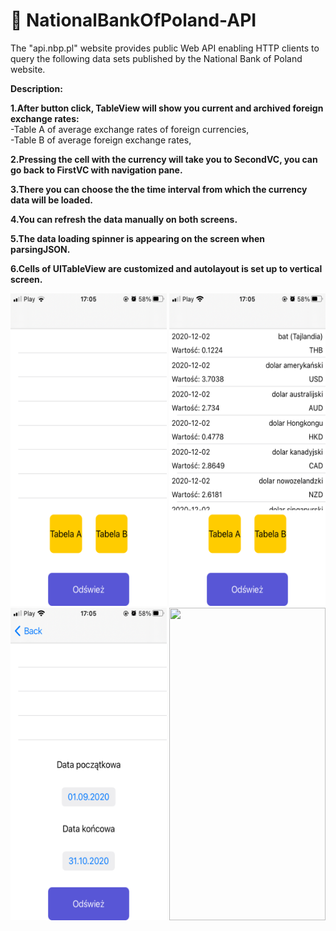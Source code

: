 # 💸 NationalBankOfPoland-API<br/>

The "api.nbp.pl" website provides public Web API enabling HTTP clients to query the following data sets published by the National Bank of Poland website.<br/>

**Description:**<br/>

**1.After button click, TableView will show you current and archived foreign exchange rates:**<br/>
-Table A of average exchange rates of foreign currencies,<br/>
-Table B of average foreign exchange rates,<br/>

**2.Pressing the cell with the currency will take you to SecondVC, you can go back to FirstVC with navigation pane.**<br/>

**3.There you can choose the the time interval from which the currency data will be loaded.**<br/>

**4.You can refresh the data manually on both screens.**<br/>

**5.The data loading spinner is appearing on the screen when parsingJSON.**<br/>

**6.Cells of UITableView are customized and autolayout is set up to vertical screen.**<br/>

<img src="Screenshots/nbp-1.png" width="250" height="500"/> <img src="Screenshots/nbp-2.png" width="250" height="500"/><br/> <img src="Screenshots/nbp-3.png" width="250" height="500"/> <img src="Screenshots/nbp-1.png.PNG" width="250" height="500"/>
